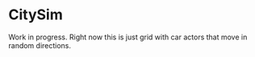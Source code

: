 # CitySim

Work in progress. Right now this is just grid with car actors that
move in random directions.
